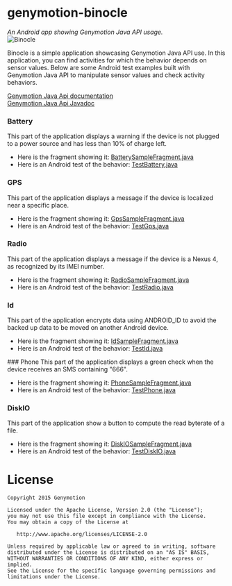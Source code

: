genymotion-binocle
==================

*An Android app showing Genymotion Java API usage.*  
![Binocle](../master/binocle/src/main/res/drawable-xxxhdpi/ic_launcher.png?raw=true)


Binocle is a simple application showcasing Genymotion Java API use.
In this application, you can find activities for which the behavior depends on sensor values.
Below are some Android test examples built with Genymotion Java API to manipulate sensor values and check activity behaviors.

[Genymotion Java Api documentation](https://cloud.genymotion.com/page/api/)    
[Genymotion Java Api Javadoc](https://cloud.genymotion.com/static/external/javadoc/index.html)

### Battery
This part of the application displays a warning if the device is not plugged to a power source and has less than 10% of charge left.  
* Here is the fragment showing it: [BatterySampleFragment.java](https://github.com/Genymobile/genymotion-binocle/blob/master/binocle/src/main/java/com/genymotion/binocle/BatterySampleFragment.java)  
* Here is an Android test of the behavior: [TestBattery.java](https://github.com/Genymobile/genymotion-binocle/blob/master/binocle/src/androidTest/java/com/genymotion/binocle/test/TestBattery.java)

### GPS
This part of the application displays a message if the device is localized near a specific place.  
* Here is the fragment showing it: [GpsSampleFragment.java](https://github.com/Genymobile/genymotion-binocle/blob/master/binocle/src/main/java/com/genymotion/binocle/GpsSampleFragment.java)  
* Here is an Android test of the behavior:  [TestGps.java](https://github.com/Genymobile/genymotion-binocle/blob/master/binocle/src/androidTest/java/com/genymotion/binocle/test/TestGps.java)

### Radio
This part of the application displays a message if the device is a Nexus 4, as recognized by its IMEI number.  
* Here is the fragment showing it: [RadioSampleFragment.java](https://github.com/Genymobile/genymotion-binocle/blob/master/binocle/src/main/java/com/genymotion/binocle/RadioSampleFragment.java)  
* Here is an Android test of the behavior:  [TestRadio.java](https://github.com/Genymobile/genymotion-binocle/blob/master/binocle/src/androidTest/java/com/genymotion/binocle/test/TestRadio.java)

### Id
This part of the application encrypts data using ANDROID_ID to avoid the backed up data to be moved on another Android device.  
* Here is the fragment showing it: [IdSampleFragment.java](https://github.com/Genymobile/genymotion-binocle/blob/master/binocle/src/main/java/com/genymotion/binocle/IdSampleFragment.java)  
* Here is an Android test of the behavior:  [TestId.java](https://github.com/Genymobile/genymotion-binocle/blob/master/binocle/src/androidTest/java/com/genymotion/binocle/test/TestId.java)

### Phone
This part of the application displays a green check when the device receives an SMS containing "666".
* Here is the fragment showing it: [PhoneSampleFragment.java](https://github.com/Genymobile/genymotion-binocle/blob/master/binocle/src/main/java/com/genymotion/binocle/PhoneSampleFragment.java)
* Here is an Android test of the behavior: [TestPhone.java](https://github.com/Genymobile/genymotion-binocle/blob/master/binocle/src/androidTest/java/com/genymotion/binocle/test/TestPhone.java)

### DiskIO
This part of the application show a button to compute the read byterate of a file.
* Here is the fragment showing it: [DiskIOSampleFragment.java](https://github.com/Genymobile/genymotion-binocle/blob/master/binocle/src/main/java/com/genymotion/binocle/DiskIOSampleFragment.java)
* Here is an Android test of the behavior:  [TestDiskIO.java](https://github.com/Genymobile/genymotion-binocle/blob/master/binocle/src/androidTest/java/com/genymotion/binocle/test/TestDiskIO.java)

# License
```
Copyright 2015 Genymotion

Licensed under the Apache License, Version 2.0 (the "License");
you may not use this file except in compliance with the License.
You may obtain a copy of the License at

   http://www.apache.org/licenses/LICENSE-2.0

Unless required by applicable law or agreed to in writing, software
distributed under the License is distributed on an "AS IS" BASIS,
WITHOUT WARRANTIES OR CONDITIONS OF ANY KIND, either express or implied.
See the License for the specific language governing permissions and
limitations under the License.
```
